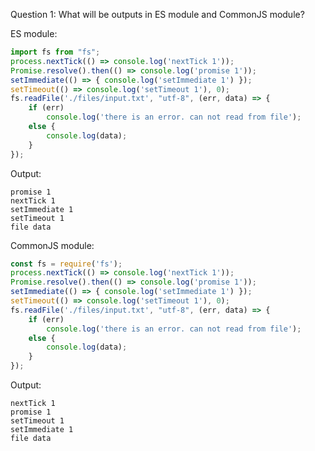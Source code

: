 Question 1: What will be outputs in ES module and CommonJS module?

ES module:
```javascript
import fs from "fs";
process.nextTick(() => console.log('nextTick 1'));
Promise.resolve().then(() => console.log('promise 1'));
setImmediate(() => { console.log('setImmediate 1') });
setTimeout(() => console.log('setTimeout 1'), 0);
fs.readFile('./files/input.txt', "utf-8", (err, data) => {
    if (err)
        console.log('there is an error. can not read from file');
    else {
        console.log(data);
    }
});
```

Output:
```
promise 1
nextTick 1
setImmediate 1
setTimeout 1
file data
```

CommonJS module:
```javascript
const fs = require('fs');
process.nextTick(() => console.log('nextTick 1'));
Promise.resolve().then(() => console.log('promise 1'));
setImmediate(() => { console.log('setImmediate 1') });
setTimeout(() => console.log('setTimeout 1'), 0);
fs.readFile('./files/input.txt', "utf-8", (err, data) => {
    if (err)
        console.log('there is an error. can not read from file');
    else {
        console.log(data);
    }
});
```

Output:
```
nextTick 1
promise 1
setTimeout 1
setImmediate 1
file data
```





